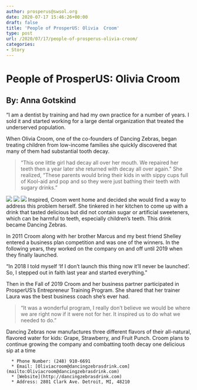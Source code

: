 ```yaml
---
author: prosperus@swsol.org
date: 2020-07-17 15:46:26+00:00
draft: false
title: 'People of ProsperUS: Olivia  Croom'
type: post
url: /2020/07/17/people-of-prosperus-olivia-croom/
categories:
- Story
---
```


# People of ProsperUS: Olivia Croom




## By: Anna Gotskind


“I am a dentist by training and had my own practice for a number of years. I sold it and started working for a large dental organization that treated the underserved population.

When Olivia Croom, one of the co-founders of Dancing Zebras, began treating children from low-income families she quickly discovered that many of them had substantial tooth decay.


<blockquote>“This one little girl had decay all over her mouth. We repaired her teeth then a year later she returned with decay all over again.” She realized, “These parents would bring their kids in with sippy cups full of Kool-aid and pop and so they were just bathing their teeth with sugary drinks.”</blockquote>


![](http://www.prosperusdetroit.org/wp-content/uploads/2020/07/Screen-Shot-2020-07-08-at-2.12.40-PM-201x300.png)
![](http://www.prosperusdetroit.org/wp-content/uploads/2020/07/Screen-Shot-2020-07-08-at-2.12.46-PM-196x300.png)
![](http://www.prosperusdetroit.org/wp-content/uploads/2020/07/Screen-Shot-2020-07-17-at-10.48.06-AM-205x300.png)
Inspired, Croom went home and decided she would find a way to address this problem herself. She tinkered in her kitchen to come up with a drink that tasted delicious but did not contain sugar or artificial sweeteners, which can be harmful to teeth, especially children’s teeth. This drink became Dancing Zebras.



In 2011 Croom along with her brother Marcus and my best friend Shelley entered a business plan competition and was one of the winners. In the following years, they worked on the company on and off until 2019 when they finally launched.

“In 2018 I told myself ‘If I don’t launch this thing now it’ll never be launched’. So, I stepped out in faith last year and started everything.”

Then in the Fall of 2019 Croom and her business partner participated in ProsperUS’s Entrepreneur Training Program. She shared that her trainer Laura was the best business coach she’s ever had.


<blockquote>“It was a wonderful program, I really don’t believe we would be where we are right now if it were not for her. It inspired us to do what we needed to do.”</blockquote>


Dancing Zebras now manufactures three different flavors of their all-natural, flavored water for kids: Grape, Strawberry, and Fruit Punch. Croom plans to continue growing the company and combatting tooth decay one delicious sip at a time



 	  * Phone Number: (248) 910-6691
 	  * Email: [Oliviacroom@dancingzebrasdrink.com](mailto:Oliviacroom@dancingzebrasdrink.com)
 	  * [Website](http://dancingzebrasdrink.com)
 	  * Address: 2801 Clark Ave. Detroit, MI, 48210

